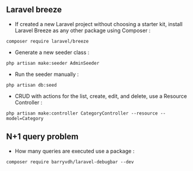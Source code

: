 ## Laravel breeze

- If created a new Laravel project without choosing a starter kit, install Laravel Breeze as any other package using Composer :
```
composer require laravel/breeze
```

- Generate a new seeder class :
```
php artisan make:seeder AdminSeeder
```

- Run the seeder manually :
```
php artisan db:seed
```

- CRUD with actions for the list, create, edit, and delete, use a Resource Controller :
```
php artisan make:controller CategoryController --resource --model=Category
```

## N+1 query problem

- How many queries are executed use a package :
```
composer require barryvdh/laravel-debugbar --dev
```